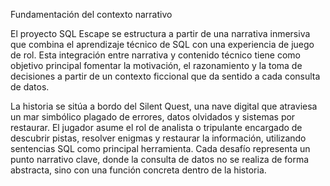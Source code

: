 Fundamentación del contexto narrativo

El proyecto SQL Escape se estructura a partir de una narrativa inmersiva que combina el aprendizaje técnico de SQL con una experiencia de juego de rol. Esta integración entre narrativa y contenido técnico tiene como objetivo principal fomentar la motivación, el razonamiento y la toma de decisiones a partir de un contexto ficcional que da sentido a cada consulta de datos.

La historia se sitúa a bordo del Silent Quest, una nave digital que atraviesa un mar simbólico plagado de errores, datos olvidados y sistemas por restaurar. El jugador asume el rol de analista o tripulante encargado de descubrir pistas, resolver enigmas y restaurar la información, utilizando sentencias SQL como principal herramienta. Cada desafío representa un punto narrativo clave, donde la consulta de datos no se realiza de forma abstracta, sino con una función concreta dentro de la historia.
